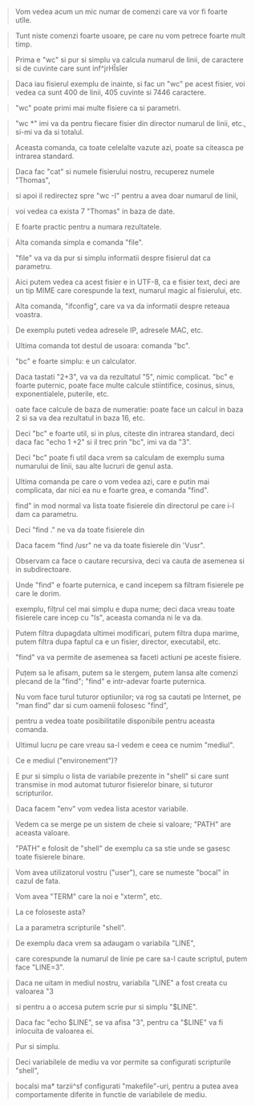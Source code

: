 > Vom vedea acum un mic numar de comenzi care va vor fi foarte utîle. 

> Tunt niste comenzi foarte usoare, pe care nu vom petrece foarte mult timp. 

> Prima e "wc" si pur si simplu va calcula numarul de linii, de caractere si de cuvinte care sunt inf^jrHÎsîer 

> Daca iau fisierul exemplu de inainte, si fac un "wc" pe acest fisier, voi vedea ca sunt 400 de linii, 405 cuvinte si 7446 caractere. 

> "wc" poate primi mai multe fisiere ca si parametri. 

> "wc *" imi va da pentru fiecare fisier din director numarul de linii, etc., si-mi va da si totalul. 

> Aceasta comanda, ca toate celelalte vazute azi, poate sa citeasca pe intrarea standard. 

> Daca fac "cat" si numele fisierului nostru, recuperez numele "Thomas", 

> si apoi il redirectez spre "wc -I" pentru a avea doar numarul de linii, 

> voi vedea ca exista 7 "Thomas" in baza de date. 

> E foarte practic pentru a numara rezultatele. 

> Alta comanda simpla e comanda "file". 

> "file" va va da pur si simplu informatii despre fisierul dat ca parametru. 

> Aici putem vedea ca acest fisier e in UTF-8, ca e fisier text, deci are un tip MIME care corespunde la text, numarul magic al fisierului, etc.

> Alta comanda, "ifconfig", care va va da informatii despre reteaua voastra. 

> De exemplu puteti vedea adresele IP, adresele MAC, etc. 

> Ultima comanda tot destul de usoara: comanda "bc". 

> "bc" e foarte simplu: e un calculator. 

> Daca tastati "2+3", va va da rezultatul "5", nimic complicat. "bc" e foarte puternic, poate face multe calcule stiintifice, cosinus, sinus, exponentialele, puterile, etc.

> oate face calcule de baza de numeratie: poate face un calcul in baza 2 si sa va dea rezultatul in baza 16, etc. 

> Deci "bc" e foarte util, si in plus, citeste din intrarea standard, deci daca fac "echo 1 +2" si il trec prin "bc", imi va da "3".

> Deci "bc" poate fi util daca vrem sa calculam de exemplu suma numarului de linii, sau alte lucruri de genul asta. 

> Ultima comanda pe care o vom vedea azi, care e putin mai complicata, dar nici ea nu e foarte grea, e comanda "find". 

> find" in mod normal va lista toate fisierele din directorul pe care i-l dam ca parametru. 

> Deci "find ." ne va da toate fisierele din 

> Daca facem "find /usr" ne va da toate fisierele din 'Vusr".

> Observam ca face o cautare recursiva, deci va cauta de asemenea si in subdirectoare. 

> Unde "find" e foarte puternica, e cand incepem sa filtram fisierele pe care le dorim. 

> exemplu, filțrul cel mai simplu e dupa nume; deci daca vreau toate fisierele care incep cu "Is", aceasta comanda ni le va da. 

> Putem filtra dupagdata ultimei modificari, putem filtra dupa marime, putem filtra dupa faptul ca e un fisier, director, executabil, etc. 

> "find" va va permite de asemenea sa faceti actiuni pe aceste fisiere. 

> Puțem sa le afisam, putem sa le stergem, putem lansa alte comenzi plecand de la "find"; "find" e intr-adevar foarte puternica. 

> Nu vom face turul tuturor optiunilor; va rog sa cautati pe Internet, pe "man find" dar si cum oamenii folosesc "find", 

> pentru a vedea toate posibilitatile disponibile pentru aceasta comanda. 

> Ultimul lucru pe care vreau sa-l vedem e ceea ce numim "mediul". 

> Ce e mediul ("environement")? 

> E pur si simplu o lista de variabile prezente in "shell" si care sunt transmise in mod automat tuturor fisierelor binare, si tuturor scripturilor. 

> Daca facem "env" vom vedea lista acestor variabile. 

> Vedem ca se merge pe un sistem de cheie si valoare; "PATH" are aceasta valoare. 

> "PATH" e folosit de "shell" de exemplu ca sa stie unde se gasesc toate fisierele binare. 

> Vom avea utilizatorul vostru ("user"), care se numeste "bocal" in cazul de fata. 

> Vom avea "TERM" care la noi e "xterm", etc. 

> La ce foloseste asta? 

> La a parametra scripturile "shell". 

> De exemplu daca vrem sa adaugam o variabila "LINE", 

> care corespunde la numarul de linie pe care sa-l caute scriptul, putem face "LINE=3". 

> Daca ne uitam in mediul nostru, variabila "LINE" a fost creata cu valoarea "3 

> si pentru a o accesa putem scrie pur si simplu "$LINE". 

> Daca fac "echo $LINE", se va afisa "3", pentru ca "$LINE" va fi inlocuita de valoarea ei. 

> Pur si simplu. 

> Deci variabilele de mediu va vor permite sa configurati scripturile "shell", 

> bocalsi ma* tarzii^sf configurati "makefile"-uri, pentru a putea avea comportamente diferite in functie de variabilele de mediu.
